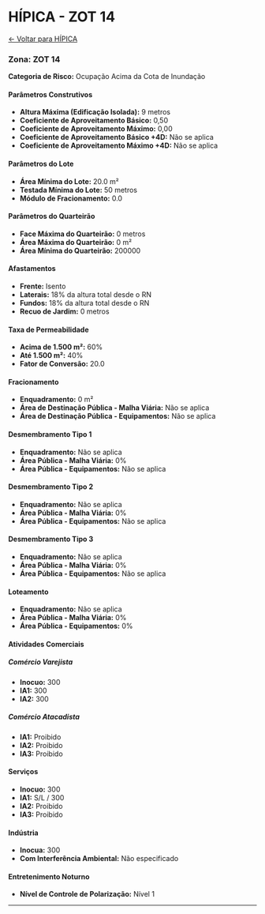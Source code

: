 # HÍPICA - ZOT 14

[← Voltar para HÍPICA](./index.md)

### Zona: ZOT 14

**Categoria de Risco:** Ocupação Acima da Cota de Inundação

#### Parâmetros Construtivos

- **Altura Máxima (Edificação Isolada):** 9 metros
- **Coeficiente de Aproveitamento Básico:** 0,50
- **Coeficiente de Aproveitamento Máximo:** 0,00
- **Coeficiente de Aproveitamento Básico +4D:** Não se aplica
- **Coeficiente de Aproveitamento Máximo +4D:** Não se aplica

#### Parâmetros do Lote

- **Área Mínima do Lote:** 20.0 m²
- **Testada Mínima do Lote:** 50 metros
- **Módulo de Fracionamento:** 0.0

#### Parâmetros do Quarteirão

- **Face Máxima do Quarteirão:** 0 metros
- **Área Máxima do Quarteirão:** 0 m²
- **Área Mínima do Quarteirão:** 200000

#### Afastamentos

- **Frente:** Isento
- **Laterais:** 18% da altura total desde o RN
- **Fundos:** 18% da altura total desde o RN
- **Recuo de Jardim:** 0 metros

#### Taxa de Permeabilidade

- **Acima de 1.500 m²:** 60%
- **Até 1.500 m²:** 40%
- **Fator de Conversão:** 20.0

#### Fracionamento

- **Enquadramento:** 0 m²
- **Área de Destinação Pública - Malha Viária:** Não se aplica
- **Área de Destinação Pública - Equipamentos:** Não se aplica

#### Desmembramento Tipo 1

- **Enquadramento:** Não se aplica
- **Área Pública - Malha Viária:** 0%
- **Área Pública - Equipamentos:** Não se aplica

#### Desmembramento Tipo 2

- **Enquadramento:** Não se aplica
- **Área Pública - Malha Viária:** 0%
- **Área Pública - Equipamentos:** Não se aplica

#### Desmembramento Tipo 3

- **Enquadramento:** Não se aplica
- **Área Pública - Malha Viária:** 0%
- **Área Pública - Equipamentos:** Não se aplica

#### Loteamento

- **Enquadramento:** Não se aplica
- **Área Pública - Malha Viária:** 0%
- **Área Pública - Equipamentos:** 0%

#### Atividades Comerciais

##### Comércio Varejista
- **Inocuo:** 300
- **IA1:** 300
- **IA2:** 300

##### Comércio Atacadista
- **IA1:** Proibido
- **IA2:** Proibido
- **IA3:** Proibido

#### Serviços

- **Inocuo:** 300
- **IA1:** S/L / 300
- **IA2:** Proibido
- **IA3:** Proibido

#### Indústria

- **Inocua:** 300
- **Com Interferência Ambiental:** Não especificado

#### Entretenimento Noturno

- **Nível de Controle de Polarização:** Nível 1

---
